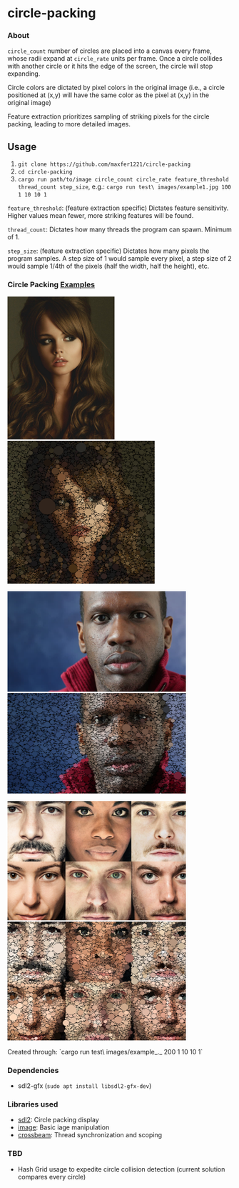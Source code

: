 # circle-packing 

### About
`circle_count` number of circles are placed into a canvas every frame, whose radii expand at `circle_rate` units per frame. Once a circle collides with another circle or it hits the edge of the screen, the circle will stop expanding.

Circle colors are dictated by pixel colors in the original image (i.e., a circle positioned at (x,y) will have the same color as the pixel at (x,y) in the original image)

Feature extraction prioritizes sampling of striking pixels for the circle packing, leading to more detailed images.

## Usage
1. `git clone https://github.com/maxfer1221/circle-packing`
2. `cd circle-packing`
3. `cargo run path/to/image circle_count circle_rate feature_threshold thread_count step_size`, e.g.: `cargo run test\ images/example1.jpg 100 1 10 10 1`

`feature_threshold`: (feature extraction specific) Dictates feature sensitivity. Higher values mean fewer, more striking features will be found.

`thread_count`: Dictates how many threads the program can spawn. Minimum of 1.

`step_size`: (feature extraction specific) Dictates how many pixels the program samples. A step size of 1 would sample every pixel, a step size of 2 would sample 1/4th of the pixels (half the width, half the height), etc.

### Circle Packing [Examples](https://github.com/maxfer1221/circle-packing/tree/main/out)
<p float="left">
 <img display="inline" src="https://github.com/maxfer1221/circle-packing/blob/main/test%20images/example1.jpg?raw=true" alt="example_1" height="320">
 <img src="https://github.com/maxfer1221/circle-packing/blob/main/out/example1.png?raw=true" alt="example_1_out" height="320">
</p>
<p float="left">
 <img display="inline" src="https://github.com/maxfer1221/circle-packing/blob/main/test%20images/example2.jpeg?raw=true" alt="example_2" width="400">
 <img src="https://github.com/maxfer1221/circle-packing/blob/main/out/example2.png?raw=true" alt="example_2_out" width="400">
</p>
<p float="left">
 <img display="inline" src="https://github.com/maxfer1221/circle-packing/blob/main/test%20images/example3.jpg?raw=true" alt="example_3" width="400">
 <img src="https://github.com/maxfer1221/circle-packing/blob/main/out/example3.png?raw=true" alt="example_3_out" width="400">
</p>
Created through: `cargo run test\ images/example_._ 200 1 10 10 1`

### Dependencies
 - sdl2-gfx (`sudo apt install libsdl2-gfx-dev`)

### Libraries used
 - [sdl2](https://crates.io/crates/sdl2): Circle packing display
 - [image](https://crates.io/crates/image): Basic iage manipulation
 - [crossbeam](https://crates.io/crates/crossbeam): Thread synchronization and scoping

### TBD
 - Hash Grid usage to expedite circle collision detection (current solution compares every circle)
